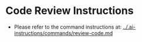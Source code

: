 # Code Review Instructions

- Please refer to the command instructions at: [../.ai-instructions/commands/review-code.md](../.ai-instructions/commands/review-code.md)
